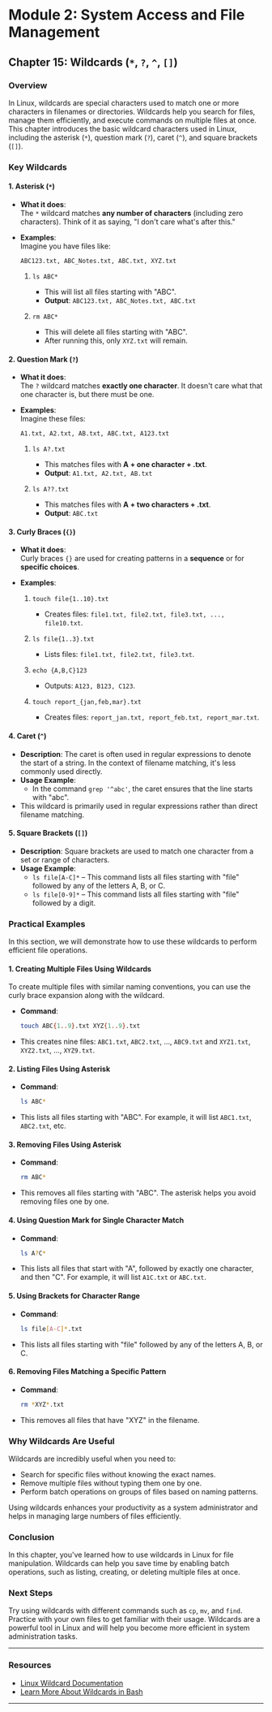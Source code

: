 # **Module 2: System Access and File Management**  
## **Chapter 15: Wildcards (`*`, `?`, `^`, `[]`)**

### **Overview**
In Linux, wildcards are special characters used to match one or more characters in filenames or directories. Wildcards help you search for files, manage them efficiently, and execute commands on multiple files at once. This chapter introduces the basic wildcard characters used in Linux, including the asterisk (`*`), question mark (`?`), caret (`^`), and square brackets (`[]`).

### **Key Wildcards**

#### **1. Asterisk (`*`)**
- **What it does**:  
  The `*` wildcard matches **any number of characters** (including zero characters). Think of it as saying, "I don't care what's after this."

- **Examples**:  
  Imagine you have files like:
  ```
  ABC123.txt, ABC_Notes.txt, ABC.txt, XYZ.txt
  ```
  1. `ls ABC*`  
     - This will list all files starting with "ABC".  
     - **Output**: `ABC123.txt, ABC_Notes.txt, ABC.txt`

  2. `rm ABC*`  
     - This will delete all files starting with "ABC".  
     - After running this, only `XYZ.txt` will remain.

#### **2. Question Mark (`?`)**
- **What it does**:  
  The `?` wildcard matches **exactly one character**. It doesn't care what that one character is, but there must be one.

- **Examples**:  
  Imagine these files:
  ```
  A1.txt, A2.txt, AB.txt, ABC.txt, A123.txt
  ```
  1. `ls A?.txt`  
     - This matches files with **A + one character + .txt**.  
     - **Output**: `A1.txt, A2.txt, AB.txt`

  2. `ls A??.txt`  
     - This matches files with **A + two characters + .txt**.  
     - **Output**: `ABC.txt`

#### **3. Curly Braces (`{}`)**
- **What it does**:  
  Curly braces `{}` are used for creating patterns in a **sequence** or for **specific choices**.

- **Examples**:
  1. `touch file{1..10}.txt`  
     - Creates files: `file1.txt, file2.txt, file3.txt, ..., file10.txt`.

  2. `ls file{1..3}.txt`  
     - Lists files: `file1.txt, file2.txt, file3.txt`.

  3. `echo {A,B,C}123`  
     - Outputs: `A123, B123, C123`.

  4. `touch report_{jan,feb,mar}.txt`  
     - Creates files: `report_jan.txt, report_feb.txt, report_mar.txt`.

#### 4. **Caret (`^`)**
   - **Description**: The caret is often used in regular expressions to denote the start of a string. In the context of filename matching, it's less commonly used directly.
   - **Usage Example**:  
     - In the command `grep '^abc'`, the caret ensures that the line starts with "abc".
   - This wildcard is primarily used in regular expressions rather than direct filename matching.

#### 5. **Square Brackets (`[]`)**
   - **Description**: Square brackets are used to match one character from a set or range of characters.
   - **Usage Example**:  
     - `ls file[A-C]*` – This command lists all files starting with "file" followed by any of the letters A, B, or C.
     - `ls file[0-9]*` – This command lists all files starting with "file" followed by a digit.

### **Practical Examples**
In this section, we will demonstrate how to use these wildcards to perform efficient file operations.

#### 1. **Creating Multiple Files Using Wildcards**
To create multiple files with similar naming conventions, you can use the curly brace expansion along with the wildcard.
   - **Command**:  
     ```bash
     touch ABC{1..9}.txt XYZ{1..9}.txt
     ```
   - This creates nine files: `ABC1.txt`, `ABC2.txt`, ..., `ABC9.txt` and `XYZ1.txt`, `XYZ2.txt`, ..., `XYZ9.txt`.

#### 2. **Listing Files Using Asterisk**
   - **Command**:  
     ```bash
     ls ABC*
     ```
   - This lists all files starting with "ABC". For example, it will list `ABC1.txt`, `ABC2.txt`, etc.

#### 3. **Removing Files Using Asterisk**
   - **Command**:  
     ```bash
     rm ABC*
     ```
   - This removes all files starting with "ABC". The asterisk helps you avoid removing files one by one.

#### 4. **Using Question Mark for Single Character Match**
   - **Command**:  
     ```bash
     ls A?C*
     ```
   - This lists all files that start with "A", followed by exactly one character, and then "C". For example, it will list `A1C.txt` or `ABC.txt`.

#### 5. **Using Brackets for Character Range**
   - **Command**:  
     ```bash
     ls file[A-C]*.txt
     ```
   - This lists all files starting with "file" followed by any of the letters A, B, or C.

#### 6. **Removing Files Matching a Specific Pattern**
   - **Command**:  
     ```bash
     rm *XYZ*.txt
     ```
   - This removes all files that have "XYZ" in the filename.

### **Why Wildcards Are Useful**
Wildcards are incredibly useful when you need to:
- Search for specific files without knowing the exact names.
- Remove multiple files without typing them one by one.
- Perform batch operations on groups of files based on naming patterns.

Using wildcards enhances your productivity as a system administrator and helps in managing large numbers of files efficiently.

### **Conclusion**
In this chapter, you've learned how to use wildcards in Linux for file manipulation. Wildcards can help you save time by enabling batch operations, such as listing, creating, or deleting multiple files at once.

### **Next Steps**
Try using wildcards with different commands such as `cp`, `mv`, and `find`. Practice with your own files to get familiar with their usage. Wildcards are a powerful tool in Linux and will help you become more efficient in system administration tasks.

---

### **Resources**
- [Linux Wildcard Documentation](https://linux.die.net/man/7/glob)  
- [Learn More About Wildcards in Bash](https://tldp.org/LDP/abs/html/globbingref.html)

---
